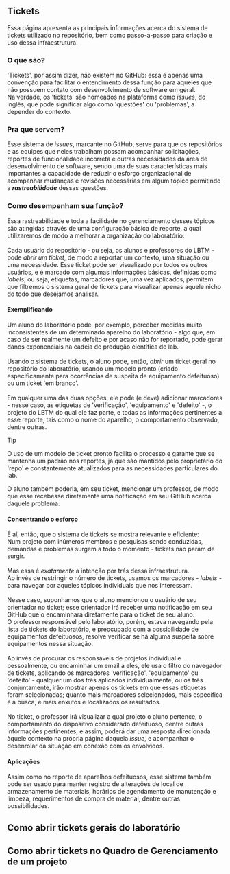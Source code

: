 ## Tickets
Essa página apresenta as principais informações acerca do sistema de tickets utilizado no repositório, bem como passo-a-passo para criação e uso dessa
infraestrutura.

### O que são?
'Tickets', por assim dizer, não existem no GitHub: essa é apenas uma convenção para facilitar o entendimento dessa função para aqueles que não possuem
contato com desenvolvimento de software em geral.<br>
Na verdade, os 'tickets' são nomeados na plataforma como _issues_, do inglês, que pode significar algo como 'questões' ou 'problemas', a depender do 
contexto. 
### Pra que servem?
Esse sistema de _issues_, marcante no GitHub, serve para que os repositórios e as equipes que neles trabalham possam acompanhar solicitações,
reportes de funcionalidade incorreta e outras necessidades da área de desenvolvimento de software, sendo uma de suas características mais importantes a
capacidade de reduzir o esforço organizacional de acompanhar mudanças e revisões necessárias em algum tópico permitindo a **_rastreabilidade_** dessas
questões.<br>
### Como desempenham sua função?
Essa rastreabilidade e toda a facilidade no gerenciamento desses tópicos são atingidas através de uma configuração básica de reporte, a qual utilizaremos
de modo a melhorar a organização do laboratório:<br>
<br>Cada usuário do repositório - ou seja, os alunos e professores do LBTM - pode _abrir um ticket_, de modo a reportar um contexto, uma situação ou uma necessidade.
Esse ticket pode ser visualizado por todos os outros usuários, e é marcado com algumas informações básicas, definidas como _labels_, ou seja, etiquetas,
marcadores que, uma vez aplicados, permitem que filtremos o sistema geral de tickets para visualizar apenas aquele nicho do todo que desejamos
analisar.
#### Exemplificando
Um aluno do laboratório pode, por exemplo, perceber medidas muito inconsistentes de um determinado aparelho do laboratório - algo que, em caso de ser
realmente um defeito e por acaso não for reportado, pode gerar danos exponenciais na cadeia de produção científica do lab.<br><br>
Usando o sistema de tickets, o aluno pode, então, _abrir_ um ticket geral no repositório do laboratório, usando um modelo pronto (criado especificamente
para ocorrências de suspeita de equipamento defeituoso) ou um ticket 'em branco'.<br><br>
Em qualquer uma das duas opções, ele pode (e deve) adicionar marcadores - nesse caso, as etiquetas de 'verificação', 'equipamento' e 'defeito' -, o projeto
do LBTM do qual ele faz parte, e todas as informações pertinentes a esse reporte, tais como o nome do aparelho, o comportamento observado, dentre outras.

> [!TIP]
> O uso de um modelo de ticket pronto facilita o processo e garante que se mantenha um padrão nos reportes, já que são mantidos pelo proprietário do 'repo'
> e constantemente atualizados para as necessidades particulares do lab.

O aluno também poderia, em seu ticket, mencionar um professor, de modo que esse recebesse diretamente uma notificação em seu GitHub acerca daquele problema.

#### Concentrando o esforço
É aí, então, que o sistema de tickets se mostra relevante e eficiente:<br>
Num projeto com inúmeros membros e pesquisas sendo conduzidas, demandas e problemas surgem a todo o momento - tickets não param de surgir.<br><br>
Mas essa é _exatamente_ a intenção por trás dessa infraestrutura.<br>
Ao invés de restringir o número de tickets, usamos os marcadores - _labels_ - para navegar por aqueles tópicos individuais que nos interessam.<br><br>
Nesse caso, suponhamos que o aluno mencionou o usuário de seu orientador no ticket; esse orientador irá receber uma notificação em seu GitHub que o encaminhará
diretamente para o ticket de seu aluno.<br>
O professor responsável pelo laboratório, porém, estava navegando pela lista de tickets do laboratório, e preocupado com a possibilidade de equipamentos 
defeituosos, resolve verificar se há alguma suspeita sobre equipamentos nessa situação.<br><br>
Ao invés de procurar os responsáveis de projetos individual e pessoalmente, ou encaminhar um email a eles, ele usa o filtro do navegador de tickets, aplicando
os marcadores 'verificação', 'equipamento' ou  'defeito' - qualquer um dos três aplicados individualmente, ou os três conjuntamente, irão mostrar apenas os
tickets em que essas etiquetas foram selecionadas; quanto mais marcadores selecionados, mais específica é a busca, e mais enxutos e localizados os resultados.<br><br>
No ticket, o professor irá visualizar a qual projeto o aluno pertence, o comportamento do dispositivo considerado defeituoso, dentre outras informações pertinentes, 
e assim, poderá dar uma resposta direcionada àquele contexto na própria página daquela _issue_, e acompanhar o desenrolar da situação em conexão com os envolvidos.

#### Aplicações
Assim como no reporte de aparelhos defeituosos, esse sistema também pode ser usado para manter registro de alterações de local de armazenamento de materiais,
horários de agendamento de manutenção e limpeza, requerimentos de compra de material, dentre outras possibilidades.

<a name="como-abrir-tickets-gerais"></a>
## Como abrir tickets gerais do laboratório

<a name="como-abrir-tickets-projetos"></a>
## Como abrir tickets no Quadro de Gerenciamento de um projeto
